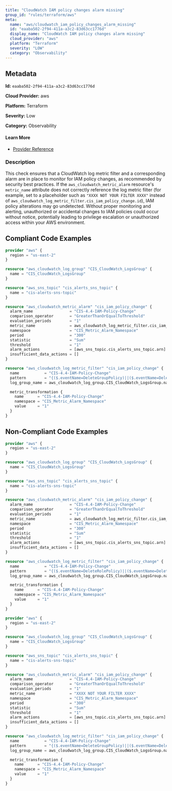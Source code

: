 ```yaml
---
title: "CloudWatch IAM policy changes alarm missing"
group_id: "rules/terraform/aws"
meta:
  name: "aws/cloudwatch_iam_policy_changes_alarm_missing"
  id: "eaaba502-2f94-411a-a3c2-83d63cc1776d"
  display_name: "CloudWatch IAM policy changes alarm missing"
  cloud_provider: "aws"
  platform: "Terraform"
  severity: "LOW"
  category: "Observability"
---
```

## Metadata

**Id:** `eaaba502-2f94-411a-a3c2-83d63cc1776d`

**Cloud Provider:** aws

**Platform:** Terraform

**Severity:** Low

**Category:** Observability

#### Learn More

 - [Provider Reference](https://registry.terraform.io/providers/hashicorp/aws/latest/docs/resources/cloudwatch_log_metric_filter#pattern)

### Description

 This check ensures that a CloudWatch log metric filter and a corresponding alarm are in place to monitor for IAM policy changes, as recommended by security best practices. If the `aws_cloudwatch_metric_alarm` resource's `metric_name` attribute does not correctly reference the log metric filter (for example, set to a placeholder such as `"XXXX NOT YOUR FILTER XXXX"` instead of `aws_cloudwatch_log_metric_filter.cis_iam_policy_change.id`), IAM policy alterations may go undetected. Without proper monitoring and alerting, unauthorized or accidental changes to IAM policies could occur without notice, potentially leading to privilege escalation or unauthorized access within your AWS environment.


## Compliant Code Examples
```terraform
provider "aws" {
  region = "us-east-2"
}

resource "aws_cloudwatch_log_group" "CIS_CloudWatch_LogsGroup" {
  name = "CIS_CloudWatch_LogsGroup"
}

resource "aws_sns_topic" "cis_alerts_sns_topic" {
  name = "cis-alerts-sns-topic"
}

resource "aws_cloudwatch_metric_alarm" "cis_iam_policy_change" {
  alarm_name                = "CIS-4.4-IAM-Policy-Change"
  comparison_operator       = "GreaterThanOrEqualToThreshold"
  evaluation_periods        = "1"
  metric_name               = aws_cloudwatch_log_metric_filter.cis_iam_policy_change.id
  namespace                 = "CIS_Metric_Alarm_Namespace"
  period                    = "300"
  statistic                 = "Sum"
  threshold                 = "1"
  alarm_actions             = [aws_sns_topic.cis_alerts_sns_topic.arn]
  insufficient_data_actions = []
}

resource "aws_cloudwatch_log_metric_filter" "cis_iam_policy_change" {
  name           = "CIS-4.4-IAM-Policy-Change"
  pattern        = "{($.eventName=DeleteGroupPolicy)||($.eventName=DeleteRolePolicy)||($.eventName=DeleteUserPolicy)||($.eventName=PutGroupPolicy)||($.eventName=PutRolePolicy)||($.eventName=PutUserPolicy)||($.eventName=CreatePolicy)||($.eventName=DeletePolicy)||($.eventName=CreatePolicyVersion)||($.eventName=DeletePolicyVersion)||($.eventName=AttachRolePolicy)||($.eventName=DetachRolePolicy)||($.eventName=AttachUserPolicy)||($.eventName=DetachUserPolicy)||($.eventName=AttachGroupPolicy)||($.eventName=DetachGroupPolicy)}"
  log_group_name = aws_cloudwatch_log_group.CIS_CloudWatch_LogsGroup.name

  metric_transformation {
    name      = "CIS-4.4-IAM-Policy-Change"
    namespace = "CIS_Metric_Alarm_Namespace"
    value     = "1"
  }
}

```
## Non-Compliant Code Examples
```terraform
provider "aws" {
  region = "us-east-2"
}

resource "aws_cloudwatch_log_group" "CIS_CloudWatch_LogsGroup" {
  name = "CIS_CloudWatch_LogsGroup"
}

resource "aws_sns_topic" "cis_alerts_sns_topic" {
  name = "cis-alerts-sns-topic"
}

resource "aws_cloudwatch_metric_alarm" "cis_iam_policy_change" {
  alarm_name                = "CIS-4.4-IAM-Policy-Change"
  comparison_operator       = "GreaterThanOrEqualToThreshold"
  evaluation_periods        = "1"
  metric_name               = aws_cloudwatch_log_metric_filter.cis_iam_policy_change.id
  namespace                 = "CIS_Metric_Alarm_Namespace"
  period                    = "300"
  statistic                 = "Sum"
  threshold                 = "1"
  alarm_actions             = [aws_sns_topic.cis_alerts_sns_topic.arn]
  insufficient_data_actions = []
}

resource "aws_cloudwatch_log_metric_filter" "cis_iam_policy_change" {
  name           = "CIS-4.4-IAM-Policy-Change"
  pattern        = "{($.eventName=DeleteRolePolicy)||($.eventName=DeleteUserPolicy)||($.eventName=PutGroupPolicy)||($.eventName=PutRolePolicy)||($.eventName=PutUserPolicy)||($.eventName=CreatePolicy)||($.eventName=DeletePolicy)||($.eventName=CreatePolicyVersion)||($.eventName=DeletePolicyVersion)||($.eventName=AttachRolePolicy)||($.eventName=DetachRolePolicy)||($.eventName=AttachUserPolicy)||($.eventName=DetachUserPolicy)||($.eventName=AttachGroupPolicy)||($.eventName=DetachGroupPolicy)}"
  log_group_name = aws_cloudwatch_log_group.CIS_CloudWatch_LogsGroup.name

  metric_transformation {
    name      = "CIS-4.4-IAM-Policy-Change"
    namespace = "CIS_Metric_Alarm_Namespace"
    value     = "1"
  }
}

```

```terraform
provider "aws" {
  region = "us-east-2"
}

resource "aws_cloudwatch_log_group" "CIS_CloudWatch_LogsGroup" {
  name = "CIS_CloudWatch_LogsGroup"
}

resource "aws_sns_topic" "cis_alerts_sns_topic" {
  name = "cis-alerts-sns-topic"
}

resource "aws_cloudwatch_metric_alarm" "cis_iam_policy_change" {
  alarm_name                = "CIS-4.4-IAM-Policy-Change"
  comparison_operator       = "GreaterThanOrEqualToThreshold"
  evaluation_periods        = "1"
  metric_name               = "XXXX NOT YOUR FILTER XXXX"
  namespace                 = "CIS_Metric_Alarm_Namespace"
  period                    = "300"
  statistic                 = "Sum"
  threshold                 = "1"
  alarm_actions             = [aws_sns_topic.cis_alerts_sns_topic.arn]
  insufficient_data_actions = []
}

resource "aws_cloudwatch_log_metric_filter" "cis_iam_policy_change" {
  name           = "CIS-4.4-IAM-Policy-Change"
  pattern        = "{($.eventName=DeleteGroupPolicy)||($.eventName=DeleteRolePolicy)||($.eventName=DeleteUserPolicy)||($.eventName=PutGroupPolicy)||($.eventName=PutRolePolicy)||($.eventName=PutUserPolicy)||($.eventName=CreatePolicy)||($.eventName=DeletePolicy)||($.eventName=CreatePolicyVersion)||($.eventName=DeletePolicyVersion)||($.eventName=AttachRolePolicy)||($.eventName=DetachRolePolicy)||($.eventName=AttachUserPolicy)||($.eventName=DetachUserPolicy)||($.eventName=AttachGroupPolicy)||($.eventName=DetachGroupPolicy)}"
  log_group_name = aws_cloudwatch_log_group.CIS_CloudWatch_LogsGroup.name

  metric_transformation {
    name      = "CIS-4.4-IAM-Policy-Change"
    namespace = "CIS_Metric_Alarm_Namespace"
    value     = "1"
  }
}

```
